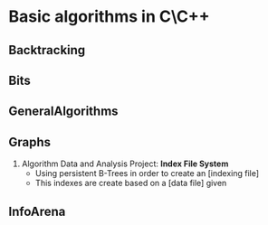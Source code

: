 # Basic algorithms in C\C++


## Backtracking
## Bits
## GeneralAlgorithms
## Graphs

1) Algorithm Data and Analysis Project: **Index File System**
   * Using persistent B-Trees in order to create an [indexing file]
   * This indexes are create based on a [data file] given


## InfoArena
